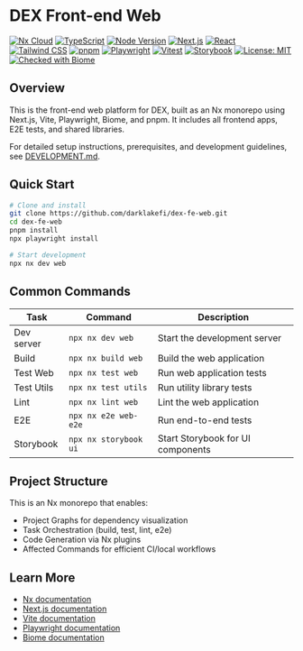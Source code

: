# DEX Front-end Web

[![Nx Cloud](https://img.shields.io/badge/Nx%20Cloud-enabled-brightgreen?logo=nx&logoColor=white)](https://nx.app/) [![TypeScript](https://img.shields.io/badge/TypeScript-5.8.3-3178c6?logo=typescript&logoColor=white)](https://www.typescriptlang.org/) [![Node Version](https://img.shields.io/badge/node-%3E=22.0.0-brightgreen)](https://nodejs.org/) [![Next.js](https://img.shields.io/badge/Next.js-15.3.2-black?logo=next.js)](https://nextjs.org/) [![React](https://img.shields.io/badge/React-19.0.0-61DAFB?logo=react)](https://react.dev/) [![Tailwind CSS](https://img.shields.io/badge/Tailwind_CSS-4.1.6-38B2AC?logo=tailwind-css&logoColor=white)](https://tailwindcss.com/) [![pnpm](https://img.shields.io/badge/pnpm-10.11.1-F69220?logo=pnpm&logoColor=white)](https://pnpm.io/) [![Playwright](https://img.shields.io/badge/Playwright-1.52.0-45ba63?logo=playwright&logoColor=white)](https://playwright.dev/) [![Vitest](https://img.shields.io/badge/Vitest-3.1.3-6E9F18?logo=vitest&logoColor=white)](https://vitest.dev/) [![Storybook](https://img.shields.io/badge/Storybook-9.0.0-FF4785?logo=storybook&logoColor=white)](https://storybook.js.org/) [![License: MIT](https://img.shields.io/badge/License-MIT-yellow.svg)](LICENSE) [![Checked with Biome](https://img.shields.io/badge/Checked_with-Biome-60a5fa?style=flat&logo=biome)](https://biomejs.dev)

## Overview

This is the front-end web platform for DEX, built as an Nx monorepo using Next.js, Vite, Playwright, Biome, and pnpm. It includes all frontend apps, E2E tests, and shared libraries.

For detailed setup instructions, prerequisites, and development guidelines, see [DEVELOPMENT.md](./DEVELOPMENT.md).

## Quick Start

```sh
# Clone and install
git clone https://github.com/darklakefi/dex-fe-web.git
cd dex-fe-web
pnpm install
npx playwright install

# Start development
npx nx dev web
```

## Common Commands

| Task       | Command               | Description                       |
| ---------- | --------------------- | --------------------------------- |
| Dev server | `npx nx dev web`      | Start the development server      |
| Build      | `npx nx build web`    | Build the web application         |
| Test Web   | `npx nx test web`     | Run web application tests         |
| Test Utils | `npx nx test utils`   | Run utility library tests         |
| Lint       | `npx nx lint web`     | Lint the web application          |
| E2E        | `npx nx e2e web-e2e`  | Run end-to-end tests              |
| Storybook  | `npx nx storybook ui` | Start Storybook for UI components |

## Project Structure

This is an Nx monorepo that enables:

- Project Graphs for dependency visualization
- Task Orchestration (build, test, lint, e2e)
- Code Generation via Nx plugins
- Affected Commands for efficient CI/local workflows

## Learn More

- [Nx documentation](https://nx.dev/getting-started/intro)
- [Next.js documentation](https://nextjs.org/docs)
- [Vite documentation](https://vite.dev/guide/)
- [Playwright documentation](https://playwright.dev/docs/intro)
- [Biome documentation](https://biomejs.dev/docs/)
